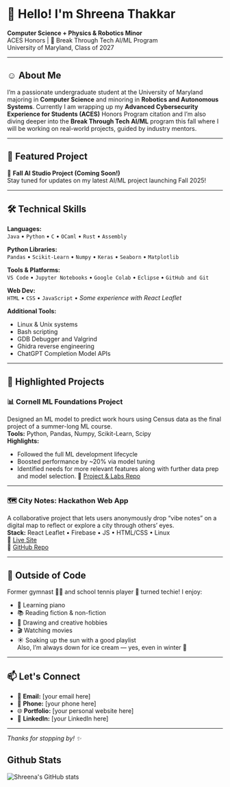 # 👋 Hello! I'm Shreena Thakkar

**Computer Science + Physics & Robotics Minor**  
ACES Honors | 🤖 Break Through Tech AI/ML Program  
University of Maryland, Class of 2027

---

## ☺️ About Me

I’m a passionate undergraduate student at the University of Maryland majoring in **Computer Science** and minoring in **Robotics and Autonomous Systems**. Currently I am wrapping up my **Advanced Cybersecurity Experience for Students (ACES)** Honors Program citation and I’m also diving deeper into the **Break Through Tech AI/ML** program this fall where I will be working on real-world projects, guided by industry mentors.

---

## 🚀 Featured Project

🧪 **Fall AI Studio Project (Coming Soon!)**  
Stay tuned for updates on my latest AI/ML project launching Fall 2025!

---

## 🛠️ Technical Skills

**Languages:**  
`Java` • `Python` • `C` • `OCaml` • `Rust` • `Assembly`

**Python Libraries:**  
`Pandas` • `Scikit-Learn` • `Numpy` • `Keras` • `Seaborn` • `Matplotlib`

**Tools & Platforms:**  
`VS Code` • `Jupyter Notebooks` • `Google Colab` • `Eclipse` • `GitHub and Git`

**Web Dev:**  
`HTML` • `CSS` • `JavaScript` • *Some experience with React Leaflet*

**Additional Tools:**  
- Linux & Unix systems  
- Bash scripting  
- GDB Debugger  and Valgrind
- Ghidra reverse engineering  
- ChatGPT Completion Model APIs

---

## 📂 Highlighted Projects

### 📊 Cornell ML Foundations Project  
Designed an ML model to predict work hours using Census data as the final project of a summer-long ML course.  
**Tools:** Python, Pandas, Numpy, Scikit-Learn, Scipy  
**Highlights:**
- Followed the full ML development lifecycle
- Boosted performance by ~20% via model tuning
- Identified needs for more relevant features along with further data prep and model selection. 
📎 [Project & Labs Repo](https://github.com/shreenat/Cornell-AI-ML-Portfolio/tree/main#readme)

---

### 🗺️ City Notes: Hackathon Web App  
A collaborative project that lets users anonymously drop “vibe notes” on a digital map to reflect or explore a city through others’ eyes.  
**Stack:** React Leaflet • Firebase • JS • HTML/CSS • Linux  
🔗 [Live Site](https://citynotes.vercel.app/)  
📎 [GitHub Repo](https://github.com/shreenat/City-Notes-Project/blob/main/README.md)

---

## 🌱 Outside of Code

Former gymnast 🤸‍♀️ and school tennis player 🎾 turned techie! I enjoy:
- 🎹 Learning piano  
- 📚 Reading fiction & non-fiction  
- 🎨 Drawing and creative hobbies  
- 🎬 Watching movies  
- ☀️ Soaking up the sun with a good playlist  
Also, I’m always down for ice cream — yes, even in winter 🍦

---

## 📫 Let's Connect

- 📧 **Email:** [your email here]  
- 📱 **Phone:** [your phone here]  
- 🌐 **Portfolio:** [your personal website here]  
- 💼 **LinkedIn:** [your LinkedIn here]

---

_Thanks for stopping by! ✨_



## Github Stats
![Shreena's GitHub stats](https://github-readme-stats.vercel.app/api?username=shreenat&show_icons=true&theme=radical)
<!---
**shreenat/shreenat** is a ✨ _special_ ✨ repository because its `README.md` (this file) appears on your GitHub profile.

Here are some ideas to get you started:

- 🔭 I’m currently working on ...
- 🌱 I’m currently learning ...
- 👯 I’m looking to collaborate on ...
- 🤔 I’m looking for help with ...
- 💬 Ask me about ...
- 📫 How to reach me: ...
- 😄 Pronouns: ...
- ⚡ Fun fact: ...
- --->
